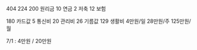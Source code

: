 404
224
	200 원리금
	10 연금
	2 저축
	12 보험
	
180 카드값
	5 통신비
	20 관리비
	26 기름값
	129 생활비 
		4만원/일
		28만원/주
		125만원/월

7/1 : 4만원 / 20만원
